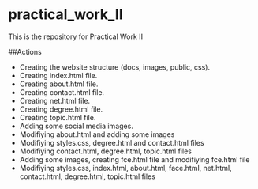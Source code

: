 # practical_work_II

This is the repository for Practical Work II

##Actions

- Creating the website structure (docs, images, public, css).
- Creating index.html file.
- Creating about.html file.
- Creating contact.html file.
- Creating net.html file.
- Creating degree.html file.
- Creating topic.html file.
- Adding some social media images.
- Modifiying about.html and adding some images
- Modifiying styles.css, degree.html and contact.html files
- Modifiying contact.html, degree.html, topic.html files
- Adding some images, creating fce.html file and modifiying fce.html file
- Modifiying styles.css, index.html, about.html, face.html, net.html, contact.html, degree.html, topic.html files